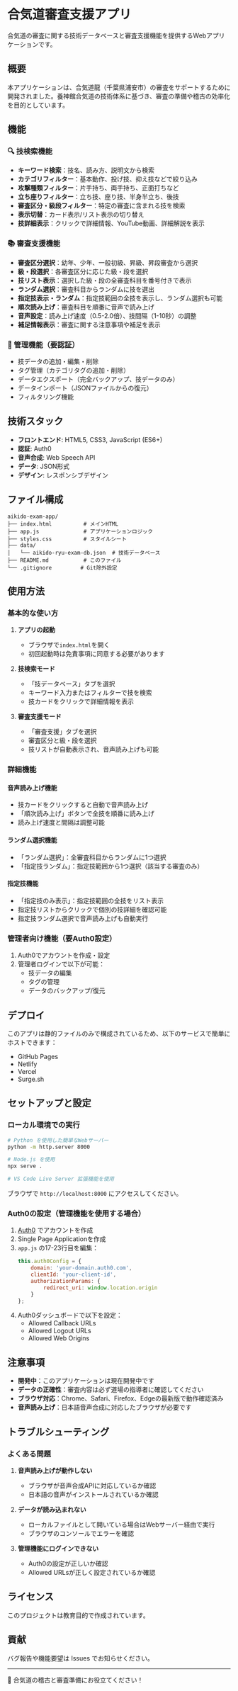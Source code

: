 # 合気道審査支援アプリ

合気道の審査に関する技術データベースと審査支援機能を提供するWebアプリケーションです。

## 概要

本アプリケーションは、合気道龍（千葉県浦安市）の審査をサポートするために開発されました。養神館合気道の技術体系に基づき、審査の準備や稽古の効率化を目的としています。

## 機能

### 🔍 技検索機能
- **キーワード検索**：技名、読み方、説明文から検索
- **カテゴリフィルター**：基本動作、投げ技、抑え技などで絞り込み
- **攻撃種類フィルター**：片手持ち、両手持ち、正面打ちなど
- **立ち座りフィルター**：立ち技、座り技、半身半立ち、後技
- **審査区分・級段フィルター**：特定の審査に含まれる技を検索
- **表示切替**：カード表示/リスト表示の切り替え
- **技詳細表示**：クリックで詳細情報、YouTube動画、詳細解説を表示

### 📚 審査支援機能
- **審査区分選択**：幼年、少年、一般初級、昇級、昇段審査から選択
- **級・段選択**：各審査区分に応じた級・段を選択
- **技リスト表示**：選択した級・段の全審査科目を番号付きで表示
- **ランダム選択**：審査科目からランダムに技を選出
- **指定技表示・ランダム**：指定技範囲の全技を表示し、ランダム選択も可能
- **順次読み上げ**：審査科目を順番に音声で読み上げ
- **音声設定**：読み上げ速度（0.5-2.0倍）、技間隔（1-10秒）の調整
- **補足情報表示**：審査に関する注意事項や補足を表示

### 🔧 管理機能（要認証）
- 技データの追加・編集・削除
- タグ管理（カテゴリタグの追加・削除）
- データエクスポート（完全バックアップ、技データのみ）
- データインポート（JSONファイルからの復元）
- フィルタリング機能

## 技術スタック

- **フロントエンド**: HTML5, CSS3, JavaScript (ES6+)
- **認証**: Auth0
- **音声合成**: Web Speech API
- **データ**: JSON形式
- **デザイン**: レスポンシブデザイン

## ファイル構成

```
aikido-exam-app/
├── index.html          # メインHTML
├── app.js              # アプリケーションロジック
├── styles.css          # スタイルシート
├── data/
│   └── aikido-ryu-exam-db.json  # 技術データベース
├── README.md           # このファイル
└── .gitignore         # Git除外設定
```

## 使用方法

### 基本的な使い方

1. **アプリの起動**
   - ブラウザで`index.html`を開く
   - 初回起動時は免責事項に同意する必要があります

2. **技検索モード**
   - 「技データベース」タブを選択
   - キーワード入力またはフィルターで技を検索
   - 技カードをクリックで詳細情報を表示

3. **審査支援モード**
   - 「審査支援」タブを選択
   - 審査区分と級・段を選択
   - 技リストが自動表示され、音声読み上げも可能

### 詳細機能

#### 音声読み上げ機能
- 技カードをクリックすると自動で音声読み上げ
- 「順次読み上げ」ボタンで全技を順番に読み上げ
- 読み上げ速度と間隔は調整可能

#### ランダム選択機能
- 「ランダム選択」：全審査科目からランダムに1つ選択
- 「指定技ランダム」：指定技範囲から1つ選択（該当する審査のみ）

#### 指定技機能
- 「指定技のみ表示」：指定技範囲の全技をリスト表示
- 指定技リストからクリックで個別の技詳細を確認可能
- 指定技ランダム選択で音声読み上げも自動実行

### 管理者向け機能（要Auth0設定）
1. Auth0でアカウントを作成・設定
2. 管理者ログインで以下が可能：
   - 技データの編集
   - タグの管理
   - データのバックアップ/復元

## デプロイ

このアプリは静的ファイルのみで構成されているため、以下のサービスで簡単にホストできます：

- GitHub Pages
- Netlify
- Vercel
- Surge.sh

## セットアップと設定

### ローカル環境での実行

```bash
# Python を使用した簡単なWebサーバー
python -m http.server 8000

# Node.js を使用
npx serve .

# VS Code Live Server 拡張機能を使用
```

ブラウザで `http://localhost:8000` にアクセスしてください。

### Auth0の設定（管理機能を使用する場合）

1. [Auth0](https://auth0.com/) でアカウントを作成
2. Single Page Applicationを作成
3. `app.js` の17-23行目を編集：
   ```javascript
   this.auth0Config = {
       domain: 'your-domain.auth0.com',
       clientId: 'your-client-id',
       authorizationParams: {
           redirect_uri: window.location.origin
       }
   };
   ```
4. Auth0ダッシュボードで以下を設定：
   - Allowed Callback URLs
   - Allowed Logout URLs
   - Allowed Web Origins

## 注意事項

- **開発中**：このアプリケーションは現在開発中です
- **データの正確性**：審査内容は必ず道場の指導者に確認してください
- **ブラウザ対応**：Chrome、Safari、Firefox、Edgeの最新版で動作確認済み
- **音声読み上げ**：日本語音声合成に対応したブラウザが必要です

## トラブルシューティング

### よくある問題

1. **音声読み上げが動作しない**
   - ブラウザが音声合成APIに対応しているか確認
   - 日本語の音声がインストールされているか確認

2. **データが読み込まれない**
   - ローカルファイルとして開いている場合はWebサーバー経由で実行
   - ブラウザのコンソールでエラーを確認

3. **管理機能にログインできない**
   - Auth0の設定が正しいか確認
   - Allowed URLsが正しく設定されているか確認

## ライセンス

このプロジェクトは教育目的で作成されています。

## 貢献

バグ報告や機能要望は Issues でお知らせください。

---

🥋 合気道の稽古と審査準備にお役立てください！